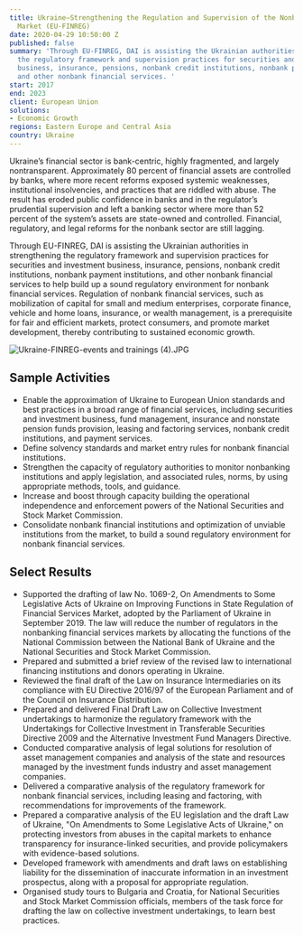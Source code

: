 ```yaml
---
title: Ukraine—Strengthening the Regulation and Supervision of the Nonbank Financial
  Market (EU-FINREG)
date: 2020-04-29 10:50:00 Z
published: false
summary: 'Through EU-FINREG, DAI is assisting the Ukrainian authorities in strengthening
  the regulatory framework and supervision practices for securities and investment
  business, insurance, pensions, nonbank credit institutions, nonbank payment institutions,
  and other nonbank financial services. '
start: 2017
end: 2023
client: European Union
solutions:
- Economic Growth
regions: Eastern Europe and Central Asia
country: Ukraine
---
```


Ukraine’s financial sector is bank-centric, highly fragmented, and largely nontransparent. Approximately 80 percent of financial assets are controlled by banks, where more recent reforms exposed systemic weaknesses, institutional insolvencies, and practices that are riddled with abuse. The result has eroded public confidence in banks and in the regulator’s prudential supervision and left a banking sector where more than 52 percent of the system’s assets are state-owned and controlled. Financial, regulatory, and legal reforms for the nonbank sector are still lagging. 

Through EU-FINREG, DAI is assisting the Ukrainian authorities in strengthening the regulatory framework and supervision practices for securities and investment business, insurance, pensions, nonbank credit institutions, nonbank payment institutions, and other nonbank financial services to help build up a sound regulatory environment for nonbank financial services. Regulation of nonbank financial services, such as mobilization of capital for small and medium enterprises, corporate finance, vehicle and home loans, insurance, or wealth management, is a prerequisite for fair and efficient markets, protect consumers, and promote market development, thereby contributing to sustained economic growth.

![Ukraine-FINREG-events and trainings (4).JPG](/uploads/Ukraine-FINREG-events%20and%20trainings%20(4).JPG)

## Sample Activities

* Enable the approximation of Ukraine to European Union standards and best practices in a broad range of financial services, including securities and investment business, fund management, insurance and nonstate pension funds provision, leasing and factoring services, nonbank credit institutions, and payment services.
* Define solvency standards and market entry rules for nonbank financial institutions. 
* Strengthen the capacity of regulatory authorities to monitor nonbanking institutions and apply legislation, and associated rules, norms, by using appropriate methods, tools, and guidance.
* Increase and boost through capacity building the operational independence and enforcement powers of the National Securities and Stock Market Commission. 
* Consolidate nonbank financial institutions and optimization of unviable institutions from the market, to build a sound regulatory environment for nonbank financial services.

## Select Results

* Supported the drafting of law No. 1069-2, On Amendments to Some Legislative Acts of Ukraine on Improving Functions in State Regulation of Financial Services Market, adopted by the Parliament of Ukraine in September 2019. The law will reduce the number of regulators in the nonbanking financial services markets by allocating the functions of the National Commission between the National Bank of Ukraine and the National Securities and Stock Market Commission. 
* Prepared and submitted a brief review of the revised law to international financing institutions and donors operating in Ukraine.
* Reviewed the final draft of the Law on Insurance Intermediaries on its compliance with EU Directive 2016/97 of the European Parliament and of the Council on Insurance Distribution.
* Prepared and delivered Final Draft Law on Collective Investment undertakings to harmonize the regulatory framework with the Undertakings for Collective Investment in Transferable Securities Directive 2009 and the Alternative Investment Fund Managers Directive. 
* Conducted comparative analysis of legal solutions for resolution of asset management companies and analysis of the state and resources managed by the investment funds industry and asset management companies.
* Delivered a comparative analysis of the regulatory framework for nonbank financial services, including leasing and factoring, with recommendations for improvements of the framework. 
* Prepared a comparative analysis of the EU legislation and the draft Law of Ukraine, "On Amendments to Some Legislative Acts of Ukraine," on protecting investors from abuses in the capital markets to enhance transparency for insurance-linked securities, and provide policymakers with evidence-based solutions.
* Developed framework with amendments and draft laws on establishing liability for the dissemination of inaccurate information in an investment prospectus, along with a proposal for appropriate regulation. 
* Organised study tours to Bulgaria and Croatia, for National Securities and Stock Market Commission officials, members of the task force for drafting the law on collective investment undertakings, to learn best practices.